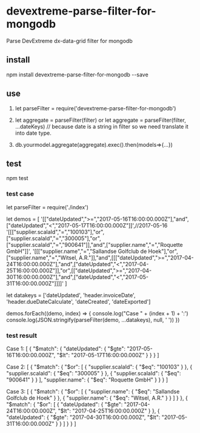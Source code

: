 # devextreme-parse-filter-for-mongodb
Parse DevExtreme dx-data-grid filter for mongodb

## install
npm install devextreme-parse-filter-for-mongodb --save

## use
1. let parseFilter = require('devextreme-parse-filter-for-mongodb')

2. let aggregate = parseFilter(filter) or let aggregate = parseFilter(filter, ...dateKeys)
// because date is a string in filter so we need translate it into date type.

3. db.yourmodel.aggregate(aggregate).exec().then(models=>{...})

## test
npm test
### test case
let parseFilter = require('./index')

let demos = [
    '[["dateUpdated",">=","2017-05-16T16:00:00.000Z"],"and",["dateUpdated","<","2017-05-17T16:00:00.000Z"]]',//2017-05-16
    '[[["supplier.scalaId","=","100103"],"or",["supplier.scalaId","=","300005"],"or",["supplier.scalaId","=","900641"]],"and",["supplier.name","=","Roquette GmbH"]]',
    '[[["supplier.name","=","Sallandse Golfclub de Hoek"],"or",["supplier.name","=","Witsel, A.R."]],"and",[[["dateUpdated",">=","2017-04-24T16:00:00.000Z"],"and",["dateUpdated","<","2017-04-25T16:00:00.000Z"]],"or",[["dateUpdated",">=","2017-04-30T16:00:00.000Z"],"and",["dateUpdated","<","2017-05-31T16:00:00.000Z"]]]]'
]

let datakeys = ['dateUpdated', 'header.invoiceDate', 'header.dueDateCalculate', 'dateCreated', 'dateExported']

demos.forEach((demo, index) => {
    console.log("Case " + (index + 1) + ':')
    console.log(JSON.stringify(parseFilter(demo, ...datakeys), null, '    '))
})

### test result
Case 1:
[
    {
        "$match": {
            "dateUpdated": {
                "$gte": "2017-05-16T16:00:00.000Z",
                "$lt": "2017-05-17T16:00:00.000Z"
            }
        }
    }
]

Case 2:
[
    {
        "$match": {
            "$or": [
                {
                    "supplier.scalaId": {
                        "$eq": "100103"
                    }
                },
                {
                    "supplier.scalaId": {
                        "$eq": "300005"
                    }
                },
                {
                    "supplier.scalaId": {
                        "$eq": "900641"
                    }
                }
            ],
            "supplier.name": {
                "$eq": "Roquette GmbH"
            }
        }
    }
]

Case 3:
[
    {
        "$match": {
            "$or": [
                {
                    "supplier.name": {
                        "$eq": "Sallandse Golfclub de Hoek"
                    }
                },
                {
                    "supplier.name": {
                        "$eq": "Witsel, A.R."
                    }
                }
            ]
        }
    },
    {
        "$match": {
            "$or": [
                {
                    "dateUpdated": {
                        "$gte": "2017-04-24T16:00:00.000Z",
                        "$lt": "2017-04-25T16:00:00.000Z"
                    }
                },
                {
                    "dateUpdated": {
                        "$gte": "2017-04-30T16:00:00.000Z",
                        "$lt": "2017-05-31T16:00:00.000Z"
                    }
                }
            ]
        }
    }
]